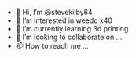 - 👋 Hi, I’m @stevekilby64
- 👀 I’m interested in weedo x40
- 🌱 I’m currently learning 3d printing
- 💞️ I’m looking to collaborate on ...
- 📫 How to reach me ...

<!---
stevekilby64/stevekilby64 is a ✨ special ✨ repository because its `README.md` (this file) appears on your GitHub profile.
You can click the Preview link to take a look at your changes.


--->
